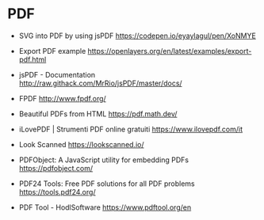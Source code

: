 # PDF

* SVG into PDF by using jsPDF <https://codepen.io/eyaylagul/pen/XoNMYE>
* Export PDF example <https://openlayers.org/en/latest/examples/export-pdf.html>


* jsPDF - Documentation <http://raw.githack.com/MrRio/jsPDF/master/docs/>
* FPDF <http://www.fpdf.org/>
* Beautiful PDFs from HTML <https://pdf.math.dev/>
* iLovePDF | Strumenti PDF online gratuiti <https://www.ilovepdf.com/it>
* Look Scanned <https://lookscanned.io/>

* PDFObject: A JavaScript utility for embedding PDFs <https://pdfobject.com/>
* PDF24 Tools: Free PDF solutions for all PDF problems <https://tools.pdf24.org/>
* PDF Tool - HodlSoftware <https://www.pdftool.org/en>

